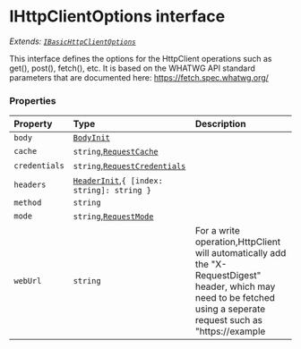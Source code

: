 # IHttpClientOptions interface

_Extends: [`IBasicHttpClientOptions`](ibasichttpclientoptions.md)_



This interface defines the options for the HttpClient operations such as 
get(), post(), fetch(), etc. It is based on the WHATWG API standard 
parameters that are documented here: 
https://fetch.spec.whatwg.org/




### Properties

| Property	   | Type	| Description|
|:-------------|:-------|:-----------|
|`body`      | [`BodyInit`](whatwg-fetch-module.md) |  |
|`cache`      | `string`,[`RequestCache`](requestcache.md) |  |
|`credentials`      | `string`,[`RequestCredentials`](requestcredentials.md) |  |
|`headers`      | [`HeaderInit`](whatwg-fetch-module.md),`{ [index: string]: string }` |  |
|`method`      | `string` |  |
|`mode`      | `string`,[`RequestMode`](requestmode.md) |  |
|`webUrl`      | `string` | For a write operation,HttpClient will automatically add the  "X-RequestDigest" header, which may need to be fetched using a seperate  request such as "https://example |




